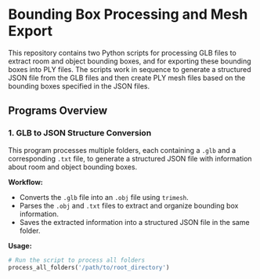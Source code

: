 # Bounding Box Processing and Mesh Export

This repository contains two Python scripts for processing GLB files to extract room and object bounding boxes, and for exporting these bounding boxes into PLY files. The scripts work in sequence to generate a structured JSON file from the GLB files and then create PLY mesh files based on the bounding boxes specified in the JSON files.

## Programs Overview

### 1. **GLB to JSON Structure Conversion**

This program processes multiple folders, each containing a `.glb` and a corresponding `.txt` file, to generate a structured JSON file with information about room and object bounding boxes.

**Workflow:**
- Converts the `.glb` file into an `.obj` file using `trimesh`.
- Parses the `.obj` and `.txt` files to extract and organize bounding box information.
- Saves the extracted information into a structured JSON file in the same folder.

**Usage:**
```python
# Run the script to process all folders
process_all_folders('/path/to/root_directory')
